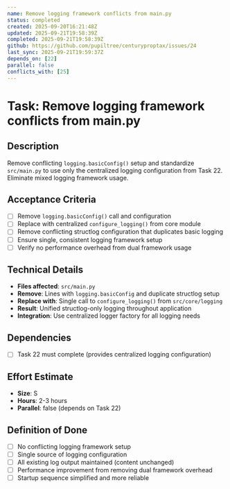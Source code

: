 ```yaml
---
name: Remove logging framework conflicts from main.py
status: completed
created: 2025-09-20T16:21:48Z
updated: 2025-09-21T19:58:39Z
completed: 2025-09-21T19:58:39Z
github: https://github.com/pupiltree/centuryproptax/issues/24
last_sync: 2025-09-21T19:59:37Z
depends_on: [22]
parallel: false
conflicts_with: [25]
---
```


# Task: Remove logging framework conflicts from main.py

## Description
Remove conflicting `logging.basicConfig()` setup and standardize `src/main.py` to use only the centralized logging configuration from Task 22. Eliminate mixed logging framework usage.

## Acceptance Criteria
- [ ] Remove `logging.basicConfig()` call and configuration
- [ ] Replace with centralized `configure_logging()` from core module
- [ ] Remove conflicting structlog configuration that duplicates basic logging
- [ ] Ensure single, consistent logging framework setup
- [ ] Verify no performance overhead from dual framework usage

## Technical Details
- **Files affected**: `src/main.py`
- **Remove**: Lines with `logging.basicConfig` and duplicate structlog setup
- **Replace with**: Single call to `configure_logging()` from `src/core/logging`
- **Result**: Unified structlog-only logging throughout application
- **Integration**: Use centralized logger factory for all logging needs

## Dependencies
- [ ] Task 22 must complete (provides centralized logging configuration)

## Effort Estimate
- **Size**: S
- **Hours**: 2-3 hours
- **Parallel**: false (depends on Task 22)

## Definition of Done
- [ ] No conflicting logging framework setup
- [ ] Single source of logging configuration
- [ ] All existing log output maintained (content unchanged)
- [ ] Performance improvement from removing dual framework overhead
- [ ] Startup sequence simplified and more reliable
